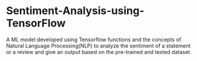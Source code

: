# Sentiment-Analysis-using-TensorFlow
A ML model developed using Tensorflow functions and the concepts of Natural  Language Processing(NLP) to analyze the sentiment of a statement or a review and give an output based on the  pre-trained and tested dataset.
